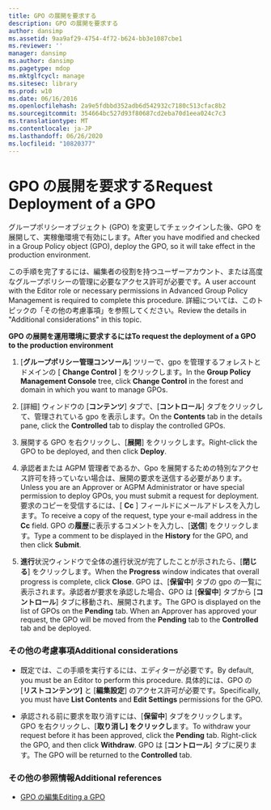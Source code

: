 ```yaml
---
title: GPO の展開を要求する
description: GPO の展開を要求する
author: dansimp
ms.assetid: 9aa9af29-4754-4f72-b624-bb3e1087cbe1
ms.reviewer: ''
manager: dansimp
ms.author: dansimp
ms.pagetype: mdop
ms.mktglfcycl: manage
ms.sitesec: library
ms.prod: w10
ms.date: 06/16/2016
ms.openlocfilehash: 2a9e5fdbbd352adb6d542932c7180c513cfac8b2
ms.sourcegitcommit: 354664bc527d93f80687cd2eba70d1eea024c7c3
ms.translationtype: MT
ms.contentlocale: ja-JP
ms.lasthandoff: 06/26/2020
ms.locfileid: "10820377"
---
```

# <span data-ttu-id="ee0aa-103">GPO の展開を要求する</span><span class="sxs-lookup"><span data-stu-id="ee0aa-103">Request Deployment of a GPO</span></span>


<span data-ttu-id="ee0aa-104">グループポリシーオブジェクト (GPO) を変更してチェックインした後、GPO を展開して、実稼働環境で有効にします。</span><span class="sxs-lookup"><span data-stu-id="ee0aa-104">After you have modified and checked in a Group Policy object (GPO), deploy the GPO, so it will take effect in the production environment.</span></span>

<span data-ttu-id="ee0aa-105">この手順を完了するには、編集者の役割を持つユーザーアカウント、または高度なグループポリシーの管理に必要なアクセス許可が必要です。</span><span class="sxs-lookup"><span data-stu-id="ee0aa-105">A user account with the Editor role or necessary permissions in Advanced Group Policy Management is required to complete this procedure.</span></span> <span data-ttu-id="ee0aa-106">詳細については、このトピックの「その他の考慮事項」を参照してください。</span><span class="sxs-lookup"><span data-stu-id="ee0aa-106">Review the details in "Additional considerations" in this topic.</span></span>

**<span data-ttu-id="ee0aa-107">GPO の展開を運用環境に要求するには</span><span class="sxs-lookup"><span data-stu-id="ee0aa-107">To request the deployment of a GPO to the production environment</span></span>**

1.  <span data-ttu-id="ee0aa-108">[**グループポリシー管理コンソール**] ツリーで、gpo を管理するフォレストとドメインの [ **Change Control** ] をクリックします。</span><span class="sxs-lookup"><span data-stu-id="ee0aa-108">In the **Group Policy Management Console** tree, click **Change Control** in the forest and domain in which you want to manage GPOs.</span></span>

2.  <span data-ttu-id="ee0aa-109">[詳細] ウィンドウの [**コンテンツ**] タブで、[**コントロール**] タブをクリックして、管理されている gpo を表示します。</span><span class="sxs-lookup"><span data-stu-id="ee0aa-109">On the **Contents** tab in the details pane, click the **Controlled** tab to display the controlled GPOs.</span></span>

3.  <span data-ttu-id="ee0aa-110">展開する GPO を右クリックし、[**展開**] をクリックします。</span><span class="sxs-lookup"><span data-stu-id="ee0aa-110">Right-click the GPO to be deployed, and then click **Deploy**.</span></span>

4.  <span data-ttu-id="ee0aa-111">承認者または AGPM 管理者であるか、Gpo を展開するための特別なアクセス許可を持っていない場合は、展開の要求を送信する必要があります。</span><span class="sxs-lookup"><span data-stu-id="ee0aa-111">Unless you are an Approver or AGPM Administrator or have special permission to deploy GPOs, you must submit a request for deployment.</span></span> <span data-ttu-id="ee0aa-112">要求のコピーを受信するには、[ **Cc** ] フィールドにメールアドレスを入力します。</span><span class="sxs-lookup"><span data-stu-id="ee0aa-112">To receive a copy of the request, type your e-mail address in the **Cc** field.</span></span> <span data-ttu-id="ee0aa-113">GPO の**履歴**に表示するコメントを入力し、[**送信**] をクリックします。</span><span class="sxs-lookup"><span data-stu-id="ee0aa-113">Type a comment to be displayed in the **History** for the GPO, and then click **Submit**.</span></span>

5.  <span data-ttu-id="ee0aa-114">**進行**状況ウィンドウで全体の進行状況が完了したことが示されたら、[**閉じる**] をクリックします。</span><span class="sxs-lookup"><span data-stu-id="ee0aa-114">When the **Progress** window indicates that overall progress is complete, click **Close**.</span></span> <span data-ttu-id="ee0aa-115">GPO は、[**保留中**] タブの gpo の一覧に表示されます。承認者が要求を承認した場合、GPO は [**保留中**] タブから [**コントロール**] タブに移動され、展開されます。</span><span class="sxs-lookup"><span data-stu-id="ee0aa-115">The GPO is displayed on the list of GPOs on the **Pending** tab. When an Approver has approved your request, the GPO will be moved from the **Pending** tab to the **Controlled** tab and be deployed.</span></span>

### <span data-ttu-id="ee0aa-116">その他の考慮事項</span><span class="sxs-lookup"><span data-stu-id="ee0aa-116">Additional considerations</span></span>

-   <span data-ttu-id="ee0aa-117">既定では、この手順を実行するには、エディターが必要です。</span><span class="sxs-lookup"><span data-stu-id="ee0aa-117">By default, you must be an Editor to perform this procedure.</span></span> <span data-ttu-id="ee0aa-118">具体的には、GPO の [**リストコンテンツ]** と [**編集設定**] のアクセス許可が必要です。</span><span class="sxs-lookup"><span data-stu-id="ee0aa-118">Specifically, you must have **List Contents** and **Edit Settings** permissions for the GPO.</span></span>

-   <span data-ttu-id="ee0aa-119">承認される前に要求を取り消すには、[**保留中**] タブをクリックします。 GPO を右クリックし、[**取り消し] をクリックし**ます。</span><span class="sxs-lookup"><span data-stu-id="ee0aa-119">To withdraw your request before it has been approved, click the **Pending** tab. Right-click the GPO, and then click **Withdraw**.</span></span> <span data-ttu-id="ee0aa-120">GPO は [**コントロール**] タブに戻ります。</span><span class="sxs-lookup"><span data-stu-id="ee0aa-120">The GPO will be returned to the **Controlled** tab.</span></span>

### <span data-ttu-id="ee0aa-121">その他の参照情報</span><span class="sxs-lookup"><span data-stu-id="ee0aa-121">Additional references</span></span>

-   [<span data-ttu-id="ee0aa-122">GPO の編集</span><span class="sxs-lookup"><span data-stu-id="ee0aa-122">Editing a GPO</span></span>](editing-a-gpo.md)

 

 





